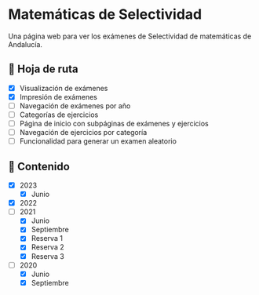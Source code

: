 # Matemáticas de Selectividad

Una página web para ver los exámenes de Selectividad de matemáticas de Andalucía.

## 📅 Hoja de ruta

- [x] Visualización de exámenes
- [x] Impresión de exámenes
- [ ] Navegación de exámenes por año
- [ ] Categorías de ejercicios
- [ ] Página de inicio con subpáginas de exámenes y ejercicios
- [ ] Navegación de ejercicios por categoría
- [ ] Funcionalidad para generar un examen aleatorio

## 📖 Contenido

- [x] 2023
    - [x] Junio
- [x] 2022
- [ ] 2021
    - [x] Junio
    - [x] Septiembre
    - [x] Reserva 1
    - [x] Reserva 2
    - [x] Reserva 3
- [ ] 2020
    - [x] Junio
    - [x] Septiembre